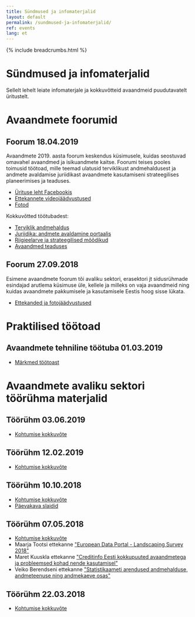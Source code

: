 ```yaml
---
title: Sündmused ja infomaterjalid
layout: default
permalink: /sundmused-ja-infomaterjalid/
ref: events
lang: et
---
```

{% include breadcrumbs.html %}

# Sündmused ja infomaterjalid
Sellelt lehelt leiate infomaterjale ja kokkuvõtteid avaandmeid puudutavatelt üritustelt.

# Avaandmete foorumid

## Foorum 18.04.2019
Avaandmete 2019. aasta foorum keskendus küsimusele, kuidas seostuvad omavahel avaandmed ja isikuandmete kaitse. Foorumi teises pooles toimusid töötoad, mille teemad ulatusid terviklikust andmehaldusest ja andmete avaldamise juriidikast avaandmete kasutamiseni strateegilises planeerimises ja teaduses.

- [Ürituse leht Facebookis](https://www.facebook.com/events/nordic-hotel-forum/open-data-forum-2019-avaandmete-foorum-2019/1132093016967875/)  
- [Ettekannete videojäädvustused](https://www.youtube.com/channel/UCj9cgCczo1CA727Lx49sWyA/videos)  
- [Fotod](https://www.facebook.com/events/1132093016967875/permalink/1225347114309131/)  

Kokkuvõtted töötubadest:
- [Terviklik andmehaldus](https://drive.google.com/open?id=13CLwmzUg9ub8B2filg65TDekH5Guxl8O)
- [Juriidika: andmete avaldamine portaalis](https://drive.google.com/open?id=1Dt8l3lRxrX1OP0XhBCQJhVi1qAVMmTD-)
- [Riigieelarve ja strateegilised mõõdikud](https://drive.google.com/open?id=1fSBqeetjCBM5GDQusmv5zrMGIwq2MgA0)
- [Avaandmed teaduses](https://drive.google.com/open?id=1zwbrJWmd6N9Rf9Bl5IcCHi7RqXgLfd4S)

## Foorum 27.09.2018
Esimene avaandmete foorum tõi avaliku sektori, erasektori jt sidusrühmade esindajad arutlema küsimuse üle, kellele ja milleks on vaja avaandmeid ning kuidas avaandmete pakkumisele ja kasutamisele Eestis hoog sisse lükata.

- [Ettekanded ja fotojäädvustused](https://www.conference-expert.eu/et/tark-eriik-20180927/et/tark-eriik-20180927-ettekanded)  

# Praktilised töötoad

## Avaandmete tehniline töötuba 01.03.2019
- [Märkmed töötoast](https://docs.google.com/document/d/1bNEV4G8kyfIsF17JDOWV-FtNH-reKsAdtTkyT9jBdaQ/edit)

# Avaandmete avaliku sektori töörühma materjalid  
## Töörühm 03.06.2019  
- [Kohtumise kokkuvõte](https://docs.google.com/document/d/1kKN_e57BT0_wseFshLD1X0v53Ur8n9QJbaxvhivN6Pg/edit#heading=h.e1fjh9i3xm8n)  

## Töörühm 12.02.2019  
- [Kohtumise kokkuvõte](https://docs.google.com/document/d/1jhoYKmgGIefCe1R9hUt2GmcA_IX6HPn0ThWi6RfoXOw/edit)  

## Töörühm 10.10.2018  
- [Kohtumise kokkuvõte](https://docs.google.com/document/d/1uDG5tTyPTSp9W1Q54SpBe7UmCcrhArv8jv37rCZxWek/edit)  
- [Päevakava slaidid](https://docs.google.com/presentation/d/1enDVh6fQOkw1Bw4r2BiwiypsIDT46Av9Fx0enh3TbkA/edit#)

## Töörühm 07.05.2018  
- [Kohtumise kokkuvõte](https://docs.google.com/document/d/16IUX4jSvw_5-pzKqcFKOD1XBT4ApT4JodO7PffRxVfY/edit)  
- Maarja Tootsi ettekanne ["European Data Portal - Landscaping Survey 2018"](https://drive.google.com/file/d/1H-KzmGBrC92U6tMkUSRi3m6U7U2Xad80/view)  
- Maret Kuuskla ettekanne ["Creditinfo Eesti kokkupuuted avaandmetega ja probleemsed kohad nende kasutamisel"](https://docs.google.com/presentation/d/1iMSxKOFq3JF0BgezVciOy2NWkr-kwlGZCNCzlE11GaY/edit#slide=id.p1)  
- Veiko Berendseni ettekanne ["Statistikaameti arendused andmehalduse, andmeteenuse ning andmekaeve osas"](https://drive.google.com/file/d/153WLCvGBCbZhE0ZFsOPPCQ4zy9gA8xHh/view)  

## Töörühm 22.03.2018
- [Kohtumise kokkuvõte](https://docs.google.com/document/d/1773WeP1op-G7vFJE60Hfz73Vr60HOwIpcohNwMVvOG4/)
